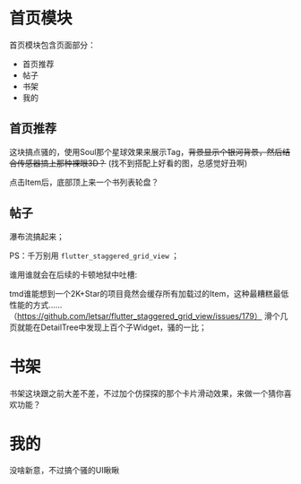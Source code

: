 # 首页模块

首页模块包含页面部分：

 - 首页推荐
 - 帖子
 - 书架
 - 我的


## 首页推荐

这块搞点骚的，使用Soul那个星球效果来展示Tag，~~背景显示个银河背景，然后结合传感器搞上那种裸眼3D？~~ (找不到搭配上好看的图，总感觉好丑啊)

点击Item后，底部顶上来一个书列表轮盘？

## 帖子

瀑布流搞起来；

PS：千万别用 ```flutter_staggered_grid_view``` ；

谁用谁就会在后续的卡顿地狱中吐槽:

tmd谁能想到一个2K+Star的项目竟然会缓存所有加载过的Item，这种最糟糕最低性能的方式……（https://github.com/letsar/flutter_staggered_grid_view/issues/179）
滑个几页就能在DetailTree中发现上百个子Widget，骚的一比；

# 书架

书架这块跟之前大差不差，不过加个仿探探的那个卡片滑动效果，来做一个猜你喜欢功能？

# 我的

没啥新意，不过搞个骚的UI瞅瞅